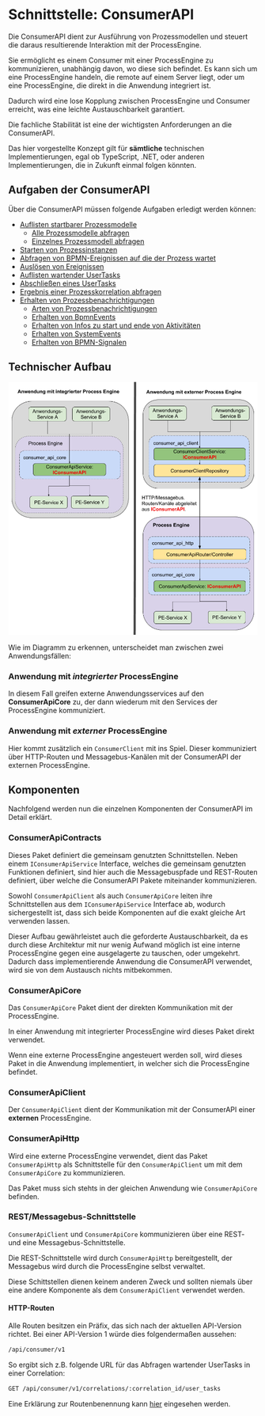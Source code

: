 # Schnittstelle: ConsumerAPI

Die ConsumerAPI dient zur Ausführung von Prozessmodellen und steuert die daraus
resultierende Interaktion mit der ProcessEngine.

Sie ermöglicht es einem Consumer mit einer ProcessEngine zu kommunizieren,
unabhängig davon, wo diese sich befindet.
Es kann sich um eine ProcessEngine handeln, die remote auf einem Server liegt,
oder um eine ProcessEngine, die direkt in die Anwendung integriert ist.

Dadurch wird eine lose Kopplung zwischen ProcessEngine und Consumer erreicht,
was eine leichte Austauschbarkeit garantiert.

Die fachliche Stabilität ist eine der wichtigsten Anforderungen
an die ConsumerAPI.

Das hier vorgestellte Konzept gilt für **sämtliche** technischen Implementierungen,
egal ob TypeScript, .NET, oder anderen Implementierungen, die in Zukunft einmal
folgen könnten.

## Aufgaben der ConsumerAPI

Über die ConsumerAPI müssen folgende Aufgaben erledigt werden können:

* [Auflisten startbarer Prozessmodelle](./tasks/list-startable-process-models.md)
  * [Alle Prozessmodelle abfragen](./tasks/list-startable-process-models.md#alle-prozessmodelle-abfragen)
  * [Einzelnes Prozessmodell abfragen](./tasks/list-startable-process-models.md#einzelnes-prozessmodell-abfragen)
* [Starten von Prozessinstanzen](./tasks/start-process-instance.md)
* [Abfragen von BPMN-Ereignissen auf die der Prozess wartet](./tasks/list-triggerable-events.md)
* [Auslösen von Ereignissen](./tasks/trigger-event.md)
* [Auflisten wartender UserTasks](./tasks/list-waiting-usertasks.md)
* [Abschließen eines UserTasks](./tasks/finish-user-task.md)
* [Ergebnis einer Prozesskorrelation abfragen](./tasks/get-correlation-result.md)
* [Erhalten von Prozessbenachrichtigungen](./tasks/receive-process-notifiations.md)
  * [Arten von Prozessbenachrichtigungen](./tasks/receive-process-notifiations.md#arten-von-prozessbenachrichtigungen)
  * [Erhalten von BpmnEvents](./tasks/receive-process-notifiations.md#erhalten-von-bpmn-events)
  * [Erhalten von Infos zu start und ende von Aktivitäten](./tasks/receive-process-notifiations.md#erhalten-von-infos-zu-start-und-ende-von-aktivitäten)
  * [Erhalten von SystemEvents](./tasks/receive-process-notifiations.md#erhalten-von-system-events)
  * [Erhalten von BPMN-Signalen](./tasks/receive-process-notifiations.md#erhalten-von-bpmn-signalen)

## Technischer Aufbau

![Aufbau](./images/consumer_api_architecture.png)

Wie im Diagramm zu erkennen, unterscheidet man zwischen zwei Anwendungsfällen:

### Anwendung mit _integrierter_ ProcessEngine

In diesem Fall greifen externe Anwendungsservices auf den **ConsumerApiCore**
zu, der dann wiederum mit den Services der ProcessEngine kommuniziert.

### Anwendung mit _externer_ ProcessEngine

Hier kommt zusätzlich ein `ConsumerClient` mit ins Spiel.
Dieser kommuniziert über HTTP-Routen und Messagebus-Kanälen mit der ConsumerAPI
der externen ProcessEngine.

## Komponenten

Nachfolgend werden nun die einzelnen Komponenten der ConsumerAPI
im Detail erklärt.

### ConsumerApiContracts

Dieses Paket definiert die gemeinsam genutzten Schnittstellen.
Neben einem `IConsumerApiService` Interface, welches die gemeinsam genutzten
Funktionen definiert, sind hier auch die Messagebuspfade und REST-Routen
definiert, über welche die ConsumerAPI Pakete miteinander kommunizieren.

Sowohl `ConsumerApiClient` als auch `ConsumerApiCore` leiten
ihre Schnittstellen aus dem `IConsumerApiService` Interface ab, wodurch
sichergestellt ist, dass sich beide Komponenten auf die exakt gleiche Art
verwenden lassen.

Dieser Aufbau gewährleistet auch die geforderte Austauschbarkeit, da es durch
diese Architektur mit nur wenig Aufwand möglich ist eine interne ProcessEngine
gegen eine ausgelagerte zu tauschen, oder umgekehrt.
Dadurch dass implementierende Anwendung die ConsumerAPI verwendet, wird sie
von dem Austausch nichts mitbekommen.

### ConsumerApiCore

Das `ConsumerApiCore` Paket dient der direkten Kommunikation mit der
ProcessEngine.

In einer Anwendung mit integrierter ProcessEngine wird dieses Paket direkt
verwendet.

Wenn eine externe ProcessEngine angesteuert werden soll, wird dieses Paket
in die Anwendung implementiert, in welcher sich die ProcessEngine befindet.

### ConsumerApiClient

Der `ConsumerApiClient` dient der Kommunikation mit der ConsumerAPI
einer **externen** ProcessEngine.

### ConsumerApiHttp

Wird eine externe ProcessEngine verwendet, dient das Paket `ConsumerApiHttp`
als Schnittstelle für den `ConsumerApiClient` um mit dem
`ConsumerApiCore` zu kommunizieren.

Das Paket muss sich stehts in der gleichen Anwendung wie `ConsumerApiCore` befinden.

### REST/Messagebus-Schnittstelle

`ConsumerApiClient` und `ConsumerApiCore` kommunizieren über eine REST- und eine
Messagebus-Schnittstelle.

Die REST-Schnittstelle wird durch `ConsumerApiHttp` bereitgestellt,
der Messagebus wird durch die ProcessEngine selbst verwaltet.

Diese Schittstellen dienen keinem anderen Zweck und sollten niemals über
eine andere Komponente als dem `ConsumerApiClient` verwendet werden.

#### HTTP-Routen

Alle Routen besitzen ein Präfix, das sich nach der aktuellen
API-Version richtet.
Bei einer API-Version 1 würde dies folgendermaßen aussehen:

```REST
/api/consumer/v1
```

So ergibt sich z.B. folgende URL für das Abfragen wartender UserTasks in einer Correlation:

```REST
GET /api/consumer/v1/correlations/:correlation_id/user_tasks
```

Eine Erklärung zur Routenbenennung kann [hier](./dealing_with_events.md#auslösen-eines-prozessinstanz-events) eingesehen werden.

